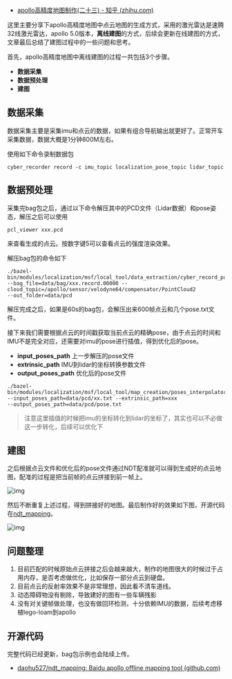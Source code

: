 - [apollo高精度地图制作(二十三) - 知乎 (zhihu.com)](https://zhuanlan.zhihu.com/p/374472428)

这里主要分享下apollo高精度地图中点云地图的生成方式，采用的激光雷达是速腾32线激光雷达，apollo 5.0版本，**离线建图**的方式，后续会更新在线建图的方式，文章最后总结了建图过程中的一些问题和思考。

首先，apollo高精度地图中离线建图的过程一共包括3个步骤。

- **数据采集**
- **数据预处理**
- **建图**

## **数据采集**

数据采集主要是采集imu和点云的数据，如果有组合导航输出就更好了。正常开车采集数据，数据大概是1分钟800M左右。

使用如下命令录制数据包

```text
cyber_recorder record -c imu_topic localization_pose_topic lidar_topic
```

## 数据预处理

采集完bag包之后，通过以下命令解压其中的PCD文件（Lidar数据）和pose姿态，解压之后可以使用

```text
pcl_viewer xxx.pcd
```

来查看生成的点云。按数字键5可以查看点云的强度渲染效果。

解压bag包的命令如下

```text
./bazel-bin/modules/localization/msf/local_tool/data_extraction/cyber_record_parser
--bag_file=data/bag/xxx.record.00000 --cloud_topic=/apollo/sensor/velodyne64/compensator/PointCloud2
--out_folder=data/pcd
```

解压完成之后，如果是60s的bag包，会解压出来600帧点云和几个pose.txt文件。

接下来我们需要根据点云的时间戳获取当前点云的精确pose，由于点云的时间和IMU不是完全对应，还需要对imu的pose进行插值，得到优化后的pose。

- **input_poses_path** 上一步解压的pose文件
- **extrinsic_path** IMU到lidar的坐标转换参数文件
- **output_poses_path** 优化后的pose文件

```text
./bazel-bin/modules/localization/msf/local_tool/map_creation/poses_interpolator 
--input_poses_path=data/pcd/xx.txt --extrinsic_path=xxx 
--output_poses_path=data/pcd/pose.txt
```

> 注意这里插值的时候把imu的坐标转化到lidar的坐标了，其实也可以不必做这一步转化，后续可以优化下

## 建图

之后根据点云文件和优化后的pose文件通过NDT配准就可以得到生成好的点云地图，配准的过程是把当前帧的点云拼接到前一帧上。

![img](https://pic4.zhimg.com/80/v2-befba5c447def74b7bf60a891516f8fb_720w.jpg)

然后不断重复上述过程，得到拼接好的地图。最后制作好的效果如下图，开源代码在[ndt_mapping](https://link.zhihu.com/?target=https%3A//github.com/daohu527/ndt_mapping)。

![img](https://pic4.zhimg.com/80/v2-6a2bd70d932fb9d781b18789acaa30ef_720w.jpg)

## 问题整理

1. 目前匹配的时候原始点云拼接之后会越来越大，制作的地图很大的时候过于占用内存，是否考虑做优化，比如保存一部分点云到硬盘。
2. 目前点云的反射率效果不是非常理想，因此看不清车道线。
3. 动态障碍物没有剔除，导致建好的图有一些车辆残影
4. 没有对关键帧做处理，也没有做回环检测，十分依赖IMU的数据，后续考虑移植lego-loam到apollo

## 开源代码

完整代码已经更新，bag包示例也会陆续上传。

- [daohu527/ndt_mapping: Baidu apollo offline mapping tool (github.com)](https://github.com/daohu527/ndt_mapping)